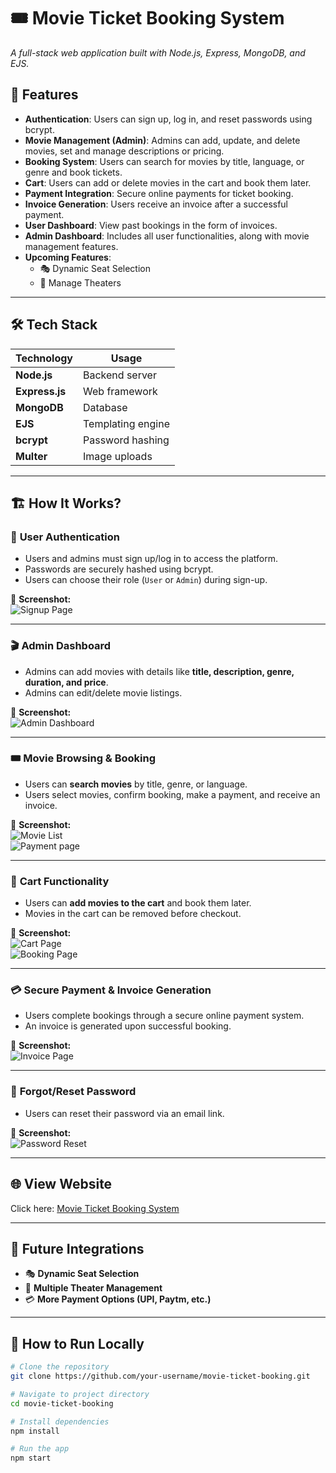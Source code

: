 # 🎟️ Movie Ticket Booking System  
_A full-stack web application built with Node.js, Express, MongoDB, and EJS._

## 📌 Features  
- **Authentication**: Users can sign up, log in, and reset passwords using bcrypt.  
- **Movie Management (Admin)**: Admins can add, update, and delete movies, set and manage descriptions or pricing.  
- **Booking System**: Users can search for movies by title, language, or genre and book tickets.  
- **Cart**: Users can add or delete movies in the cart and book them later.  
- **Payment Integration**: Secure online payments for ticket booking.  
- **Invoice Generation**: Users receive an invoice after a successful payment.  
- **User Dashboard**: View past bookings in the form of invoices.  
- **Admin Dashboard**: Includes all user functionalities, along with movie management features.  
- **Upcoming Features**:  
  - 🎭 Dynamic Seat Selection  
  - 🏢 Manage Theaters  

---

## 🛠️ Tech Stack  
| Technology  | Usage |
|-------------|--------|
| **Node.js**  | Backend server |
| **Express.js**  | Web framework |
| **MongoDB**  | Database |
| **EJS**  | Templating engine |
| **bcrypt**  | Password hashing |
| **Multer**  | Image uploads |

---

## 🏗️ How It Works?  

### 🔑 **User Authentication**  
- Users and admins must sign up/log in to access the platform.  
- Passwords are securely hashed using bcrypt.  
- Users can choose their role (`User` or `Admin`) during sign-up.  

📸 **Screenshot:**  
![Signup Page](screenshots/signup.png)  

---

### 🎬 **Admin Dashboard**  
- Admins can add movies with details like **title, description, genre, duration, and price**.  
- Admins can edit/delete movie listings.  

📸 **Screenshot:**  
![Admin Dashboard](screenshots/admin-dashboard.png)  

---

### 🎟️ **Movie Browsing & Booking**  
- Users can **search movies** by title, genre, or language.  
- Users select movies, confirm booking, make a payment, and receive an invoice.  

📸 **Screenshot:**  
![Movie List](screenshots/movie-list.png)  
![Payment page](screenshots/payments.png)  

---

### 🛒 **Cart Functionality**  
- Users can **add movies to the cart** and book them later.  
- Movies in the cart can be removed before checkout.  

📸 **Screenshot:**  
![Cart Page](screenshots/cart.png)  
![Booking Page](screenshots/bookings.png)    

---

### 💳 **Secure Payment & Invoice Generation**  
- Users complete bookings through a secure online payment system.  
- An invoice is generated upon successful booking.  

📸 **Screenshot:**  
![Invoice Page](screenshots/invoice.png)  

---

### 🔄 **Forgot/Reset Password**  
- Users can reset their password via an email link.  

📸 **Screenshot:**  
![Password Reset](screenshots/reset-password.png)  

---

## 🌐 View Website  
Click here: [Movie Ticket Booking System](https://movie-ticket-booking-system-d1in.onrender.com/)  

---

## 🚀 Future Integrations  
- 🎭 **Dynamic Seat Selection**  
- 🏢 **Multiple Theater Management**  
- 💳 **More Payment Options (UPI, Paytm, etc.)**  

---

## 📌 How to Run Locally  

```sh
# Clone the repository
git clone https://github.com/your-username/movie-ticket-booking.git

# Navigate to project directory
cd movie-ticket-booking

# Install dependencies
npm install

# Run the app
npm start
